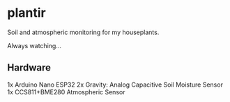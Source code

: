 # plantir
Soil and atmospheric monitoring for my houseplants.

Always watching...

## Hardware
1x Arduino Nano ESP32
2x Gravity: Analog Capacitive Soil Moisture Sensor
1x CCS811+BME280 Atmospheric Sensor
